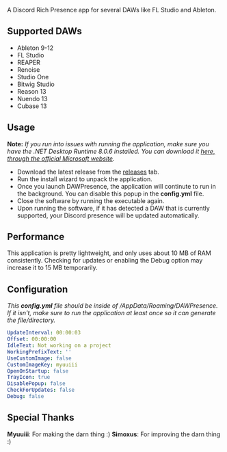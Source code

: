 A Discord Rich Presence app for several DAWs like FL Studio and Ableton.

## Supported DAWs

- Ableton 9-12
- FL Studio
- REAPER
- Renoise
- Studio One
- Bitwig Studio
- Reason 13
- Nuendo 13
- Cubase 13

## Usage

**Note:** *If you run into issues with running the application, make sure you have the .NET Desktop Runtime 8.0.6 installed. You can download it [here, through the official Microsoft website](https://dotnet.microsoft.com/en-us/download/dotnet/thank-you/runtime-desktop-8.0.6-windows-x64-installer).*

- Download the latest release from the [releases](https://github.com/Simoxus/DAWPresence/releases/) tab.
- Run the install wizard to unpack the application.
- Once you launch DAWPresence, the application will continute to run in the background. You can disable this popup in the **config.yml** file.
- Close the software by running the executable again.
- Upon running the software, if it has detected a DAW that is currently supported, your Discord presence will be updated automatically.

## Performance
This application is pretty lightweight, and only uses about 10 MB of RAM consistently. Checking for updates or enabling the Debug option may increase it to 15 MB temporarily.

## Configuration
*This **config.yml** file should be inside of /AppData/Roaming/DAWPresence. If it isn't, make sure to run the application at least once so it can generate the file/directory.*

```yml
UpdateInterval: 00:00:03
Offset: 00:00:00
IdleText: Not working on a project
WorkingPrefixText: ''
UseCustomImage: false
CustomImageKey: myuuiii
OpenOnStartup: false
TrayIcon: true
DisablePopup: false
CheckForUpdates: false
Debug: false
```

## Special Thanks
**Myuuiii**: For making the darn thing :)
**Simoxus**: For improving the darn thing :)